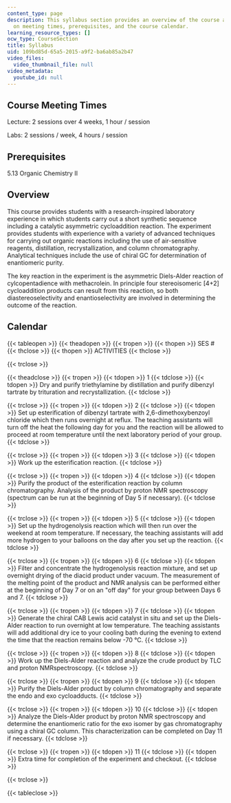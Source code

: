 ```yaml
---
content_type: page
description: This syllabus section provides an overview of the course and information
  on meeting times, prerequisites, and the course calendar.
learning_resource_types: []
ocw_type: CourseSection
title: Syllabus
uid: 109bd85d-65a5-2015-a9f2-ba6ab85a2b47
video_files:
  video_thumbnail_file: null
video_metadata:
  youtube_id: null
---
```


Course Meeting Times
--------------------

Lecture: 2 sessions over 4 weeks, 1 hour / session

Labs: 2 sessions / week, 4 hours / session

Prerequisites
-------------

5.13 Organic Chemistry II

Overview
--------

This course provides students with a research-inspired laboratory experience in which students carry out a short synthetic sequence including a catalytic asymmetric cycloaddition reaction. The experiment provides students with experience with a variety of advanced techniques for carrying out organic reactions including the use of air-sensitive reagents, distillation, recrystallization, and column chromatography. Analytical techniques include the use of chiral GC for determination of enantiomeric purity.

The key reaction in the experiment is the asymmetric Diels-Alder reaction of cylcopentadience with methacrolein. In principle four stereoisomeric \[4+2\] cycloaddition products can result from this reaction, so both diastereoselectivity and enantioselectivity are involved in determining the outcome of the reaction.

Calendar
--------

{{< tableopen >}}
{{< theadopen >}}
{{< tropen >}}
{{< thopen >}}
SES #
{{< thclose >}}
{{< thopen >}}
ACTIVITIES
{{< thclose >}}

{{< trclose >}}

{{< theadclose >}}
{{< tropen >}}
{{< tdopen >}}
1
{{< tdclose >}}
{{< tdopen >}}
Dry and purify triethylamine by distillation and purify dibenzyl tartrate by trituration and recrystallization.
{{< tdclose >}}

{{< trclose >}}
{{< tropen >}}
{{< tdopen >}}
2
{{< tdclose >}}
{{< tdopen >}}
Set up esterification of dibenzyl tartrate with 2,6-dimethoxybenzoyl chloride which then runs overnight at reflux. The teaching assistants will turn off the heat the following day for you and the reaction will be allowed to proceed at room temperature until the next laboratory period of your group.
{{< tdclose >}}

{{< trclose >}}
{{< tropen >}}
{{< tdopen >}}
3
{{< tdclose >}}
{{< tdopen >}}
Work up the esterification reaction.
{{< tdclose >}}

{{< trclose >}}
{{< tropen >}}
{{< tdopen >}}
4
{{< tdclose >}}
{{< tdopen >}}
Purify the product of the esterification reaction by column chromatography. Analysis of the product by proton NMR spectroscopy (spectrum can be run at the beginning of Day 5 if necessary).
{{< tdclose >}}

{{< trclose >}}
{{< tropen >}}
{{< tdopen >}}
5
{{< tdclose >}}
{{< tdopen >}}
Set up the hydrogenolysis reaction which will then run over the weekend at room temperature. If necessary, the teaching assistants will add more hydrogen to your balloons on the day after you set up the reaction.
{{< tdclose >}}

{{< trclose >}}
{{< tropen >}}
{{< tdopen >}}
6
{{< tdclose >}}
{{< tdopen >}}
Filter and concentrate the hydrogenolysis reaction mixture, and set up overnight drying of the diacid product under vacuum. The measurement of the melting point of the product and NMR analysis can be performed either at the beginning of Day 7 or on an "off day" for your group between Days 6 and 7.
{{< tdclose >}}

{{< trclose >}}
{{< tropen >}}
{{< tdopen >}}
7
{{< tdclose >}}
{{< tdopen >}}
Generate the chiral CAB Lewis acid catalyst in situ and set up the Diels-Alder reaction to run overnight at low temperature. The teaching assistants will add additional dry ice to your cooling bath during the evening to extend the time that the reaction remains below -70 °C.
{{< tdclose >}}

{{< trclose >}}
{{< tropen >}}
{{< tdopen >}}
8
{{< tdclose >}}
{{< tdopen >}}
Work up the Diels-Alder reaction and analyze the crude product by TLC and proton NMRspectroscopy.
{{< tdclose >}}

{{< trclose >}}
{{< tropen >}}
{{< tdopen >}}
9
{{< tdclose >}}
{{< tdopen >}}
Purify the Diels-Alder product by column chromatography and separate the endo and exo cycloadducts.
{{< tdclose >}}

{{< trclose >}}
{{< tropen >}}
{{< tdopen >}}
10
{{< tdclose >}}
{{< tdopen >}}
Analyze the Diels-Alder product by proton NMR spectroscopy and determine the enantiomeric ratio for the exo isomer by gas chromatography using a chiral GC column. This characterization can be completed on Day 11 if necessary.
{{< tdclose >}}

{{< trclose >}}
{{< tropen >}}
{{< tdopen >}}
11
{{< tdclose >}}
{{< tdopen >}}
Extra time for completion of the experiment and checkout.
{{< tdclose >}}

{{< trclose >}}

{{< tableclose >}}